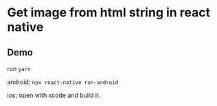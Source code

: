 # Get image from html string in react native

## Demo

run `yarn`

android: `npx react-native run-android`

ios: open with xcode and build it.